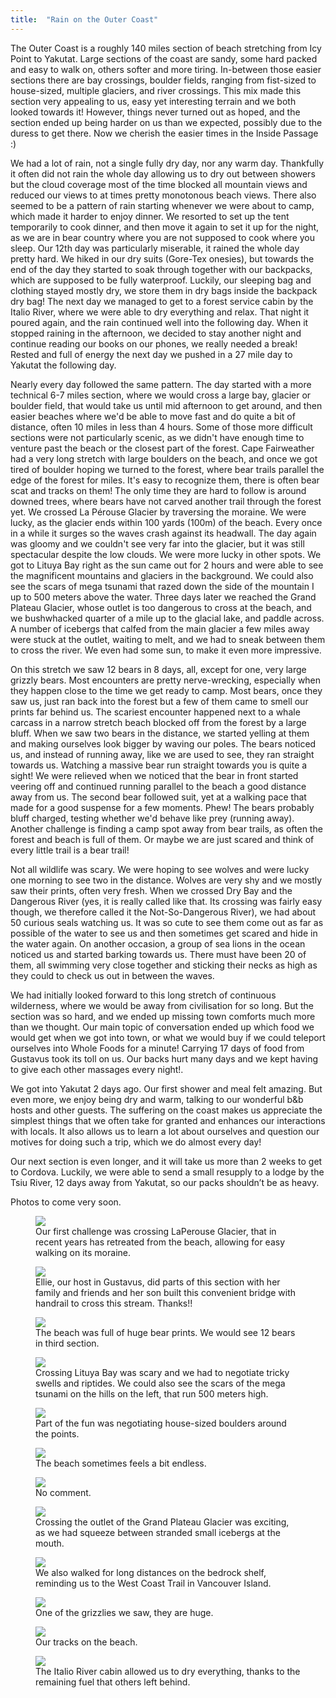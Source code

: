 ```yaml
---
title:  "Rain on the Outer Coast"
---
```


The Outer Coast is a roughly 140 miles section of beach stretching from Icy Point to Yakutat. Large sections of the coast are sandy, some hard packed and easy to walk on, others softer and more tiring. In-between those easier sections there are bay crossings, boulder fields, ranging from fist-sized to house-sized, multiple glaciers, and river crossings. This mix made this section very appealing to us, easy yet interesting terrain and we both looked towards it! However, things never turned out as hoped, and the section ended up being harder on us than we expected, possibly due to the duress to get there. Now we cherish the easier times in the Inside Passage :)


We had a lot of rain, not a single fully dry day, nor any warm day. Thankfully it often did not rain the whole day allowing us to dry out between showers but the cloud coverage most of the time blocked all mountain views and reduced our views to at times pretty monotonous beach views. There also seemed to be a pattern of rain starting whenever we were about to camp, which made it harder to enjoy dinner. We resorted to set up the tent temporarily to cook dinner, and then move it again to set it up for the night, as we are in bear country where you are not supposed to cook where you sleep. Our 12th day was particularly miserable, it rained the whole day pretty hard. We hiked in our dry suits (Gore-Tex onesies), but towards the end of the day they started to soak through together with our backpacks, which are supposed to be fully waterproof. Luckily, our sleeping bag and clothing stayed mostly dry, we store them in dry bags inside the backpack dry bag! The next day we managed to get to a forest service cabin by the Italio River, where we were able to dry everything and relax. That night it poured again, and the rain continued well into the following day. When it stopped raining in the afternoon, we decided to stay another night and continue reading our books on our phones, we really needed a break! Rested and full of energy the next day we pushed in a 27 mile day to Yakutat the following day.

Nearly every day followed the same pattern. The day started with a more technical 6-7 miles section, where we would cross a large bay, glacier or boulder field, that would take us until mid afternoon to get around, and then easier beaches where we'd be able to move fast and do quite a bit of distance, often 10 miles in less than 4 hours. Some of those more difficult sections were not particularly scenic, as we didn't have enough time to venture past the beach or the closest part of the forest. Cape Fairweather had a very long stretch with large boulders on the beach, and once we got tired of boulder hoping we turned to the forest, where bear trails parallel the edge of the forest for miles. It's easy to recognize them, there is often bear scat and tracks on them! The only time they are hard to follow is around downed trees, where bears have not carved another trail through the forest yet. We crossed La Pérouse Glacier by traversing the moraine. We were lucky, as the glacier ends within 100 yards (100m) of the beach. Every once in a while it surges so the waves crash against its headwall. The day again was gloomy and we couldn't see very far into the glacier, but it was still spectacular despite the low clouds. We were more lucky in other spots. We got to Lituya Bay right as the sun came out for 2 hours and were able to see the magnificent mountains and glaciers in the background. We could also see the scars of mega tsunami that razed down the side of the mountain I up to 500 meters above the water. Three days later we reached the Grand Plateau Glacier, whose outlet is too dangerous to cross at the beach, and we bushwhacked quarter of a mile up to the glacial lake, and paddle across. A number of icebergs that calfed from the main glacier a few miles away were stuck at the outlet, waiting to melt, and we had to sneak between them to cross the river. We even had some sun, to make it even more impressive.  

On this stretch we saw 12 bears in 8 days, all, except for one, very large grizzly bears. Most encounters are pretty nerve-wrecking, especially when they happen close to the time we get ready to camp. Most bears, once they saw us, just ran back into the forest but a few of them came to smell our prints far behind us. The scariest encounter happened next to a whale carcass in a narrow stretch beach blocked off from the forest   by a large bluff. When we saw two bears in the distance, we started yelling at them and making ourselves look bigger by waving our poles. The bears noticed us, and instead of running away, like we are used to see, they ran straight towards us. Watching a massive bear run straight towards you is quite a sight! We were relieved when we noticed that the bear in front started veering off and continued running parallel to the beach a good distance away from us. The second bear followed suit, yet at a walking pace that made for a good suspense for a few moments. Phew! The bears probably bluff charged, testing whether we'd behave like prey (running away). Another challenge is finding a camp spot away from bear trails, as often the forest and beach is full of them. Or maybe we are just scared and think of every little trail is a bear trail!

Not all wildlife was scary. We were hoping to see wolves and were lucky one morning to see two in the distance. Wolves are very shy and we mostly saw their prints, often very fresh. When we crossed Dry Bay and the Dangerous River (yes, it is really called like that. Its crossing was fairly easy though, we therefore called it the Not-So-Dangerous River), we had about 50 curious seals watching us. It was so cute to see them come out as far as possible of the water to see us and then sometimes get scared and hide in the water again. On another occasion, a group of sea lions in the ocean noticed us and started barking towards us. There must have been 20 of them, all swimming very close together and sticking their necks as high as they could to check us out in between the waves.

We had initially looked forward to this long stretch of continuous wilderness, where we would be away from civilisation for so long. But the section was so hard, and we ended up missing town comforts much more than we thought. Our main topic of conversation ended up which food we would get when we got into town, or what we would buy if we could teleport ourselves into Whole Foods for a minute! Carrying 17 days of food from Gustavus  took its toll on us. Our backs hurt many days and we kept having to give each other massages every night!.

We got into Yakutat 2 days ago. Our first shower and meal felt amazing. But even more, we enjoy being dry and warm, talking
 to our wonderful b&b hosts and other guests. The suffering on the coast makes us appreciate the simplest things that we often take for granted and enhances our interactions with locals. It also allows us to learn a lot about ourselves and question our motives for doing such a trip, which we do almost every day!

Our next section is even longer, and it will take us more than 2 weeks to get to Cordova. Luckily, we were able to send a small resupply to a lodge by the Tsiu River, 12 days away from Yakutat, so our packs shouldn’t be as heavy.


Photos to come very soon.



<figure>
    <img src="/assets/images/05-19/laperouse.jpeg">
    <figcaption>
 Our first challenge was crossing LaPerouse Glacier, that in recent years has retreated  from the beach, allowing for easy walking on its moraine.
    </figcaption>
</figure>

<figure>
    <img src="/assets/images/05-19/bridge.jpeg">
    <figcaption>
Ellie, our host in Gustavus, did parts of this section with her family and friends and her son built this convenient bridge with handrail to cross this stream. Thanks!!
    </figcaption>
</figure>

<figure>
    <img src="/assets/images/05-19/prints.jpeg">
    <figcaption>
The beach was full of huge bear prints. We would see 12 bears in third section.
    </figcaption>
</figure>

<figure>
    <img src="/assets/images/05-19/lituya.jpeg">
    <figcaption>
Crossing Lituya Bay was scary and we had to negotiate tricky swells and riptides. We could also see the scars of the mega tsunami on the hills on the left, that run 500 meters high. 
    </figcaption>
</figure>

<figure>
    <img src="/assets/images/05-19/house.jpeg">
    <figcaption>
Part of the fun was negotiating house-sized boulders around the points.
    </figcaption>
</figure>

<figure>
    <img src="/assets/images/05-19/endless.jpeg">
    <figcaption>
The beach sometimes feels a bit endless.
    </figcaption>
</figure>

<figure>
    <img src="/assets/images/05-19/pain.jpeg">
    <figcaption>
No comment.
    </figcaption>
</figure>

<figure>
    <img src="/assets/images/05-19/bergs.jpeg">
    <figcaption>
Crossing the outlet of the Grand Plateau Glacier was exciting, as we had squeeze between stranded small icebergs at the mouth. 
    </figcaption>
</figure>

<figure>
    <img src="/assets/images/05-19/shelf.jpeg">
    <figcaption>
We also walked for long distances on the bedrock shelf, reminding us to the West Coast Trail in Vancouver Island.
    </figcaption>
</figure>

<figure>
    <img src="/assets/images/05-19/bear.jpeg">
    <figcaption>
One of the grizzlies we saw, they are huge.
    </figcaption>
</figure>

<figure>
    <img src="/assets/images/05-19/tracks.jpeg">
    <figcaption>
Our tracks on the beach.
    </figcaption>
</figure>

<figure>
    <img src="/assets/images/05-19/dry.jpeg">
    <figcaption>
The Italio River cabin allowed us to dry everything, thanks to the remaining fuel that others left behind.
    </figcaption>
</figure>



